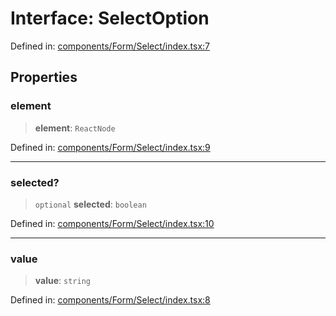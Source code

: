 # Interface: SelectOption

Defined in: [components/Form/Select/index.tsx:7](https://github.com/onyx-og/prismal-react/blob/f611b276376e5e5dfd4621937c01a0c007234c7b/src/components/Form/Select/index.tsx#L7)

## Properties

### element

> **element**: `ReactNode`

Defined in: [components/Form/Select/index.tsx:9](https://github.com/onyx-og/prismal-react/blob/f611b276376e5e5dfd4621937c01a0c007234c7b/src/components/Form/Select/index.tsx#L9)

***

### selected?

> `optional` **selected**: `boolean`

Defined in: [components/Form/Select/index.tsx:10](https://github.com/onyx-og/prismal-react/blob/f611b276376e5e5dfd4621937c01a0c007234c7b/src/components/Form/Select/index.tsx#L10)

***

### value

> **value**: `string`

Defined in: [components/Form/Select/index.tsx:8](https://github.com/onyx-og/prismal-react/blob/f611b276376e5e5dfd4621937c01a0c007234c7b/src/components/Form/Select/index.tsx#L8)
